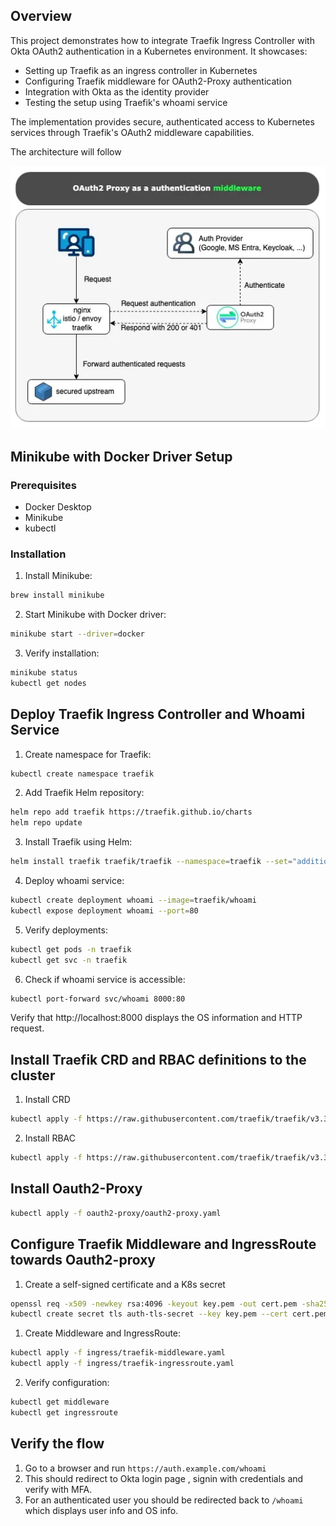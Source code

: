 ## Overview
This project demonstrates how to integrate Traefik Ingress Controller with Okta OAuth2 authentication in a Kubernetes environment. It showcases:

- Setting up Traefik as an ingress controller in Kubernetes
- Configuring Traefik middleware for OAuth2-Proxy authentication
- Integration with Okta as the identity provider
- Testing the setup using Traefik's whoami service

The implementation provides secure, authenticated access to Kubernetes services through Traefik's OAuth2 middleware capabilities.

The architecture will follow

![Oauth2-Proxy with Okta](image.png)

## Minikube with Docker Driver Setup

### Prerequisites

- Docker Desktop
- Minikube
- kubectl

### Installation

1. Install Minikube:
```bash
brew install minikube
```

2. Start Minikube with Docker driver:
```bash
minikube start --driver=docker
```

3. Verify installation:
```bash
minikube status
kubectl get nodes
```

## Deploy Traefik Ingress Controller and Whoami Service

1. Create namespace for Traefik:
```bash
kubectl create namespace traefik
```

2. Add Traefik Helm repository:
```bash
helm repo add traefik https://traefik.github.io/charts
helm repo update
```

3. Install Traefik using Helm:
```bash
helm install traefik traefik/traefik --namespace=traefik --set="additionalArguments={--log.level=DEBUG}"
```

4. Deploy whoami service:
```bash
kubectl create deployment whoami --image=traefik/whoami
kubectl expose deployment whoami --port=80
```

5. Verify deployments:
```bash
kubectl get pods -n traefik
kubectl get svc -n traefik
```

6. Check if whoami service is accessible:
```bash
kubectl port-forward svc/whoami 8000:80
```
Verify that http://localhost:8000 displays the OS information and HTTP request.

## Install Traefik CRD and RBAC definitions to the cluster

1. Install CRD
```bash
kubectl apply -f https://raw.githubusercontent.com/traefik/traefik/v3.3/docs/content/reference/dynamic-configuration/kubernetes-crd-definition-v1.yml
```

2. Install RBAC
```bash
kubectl apply -f https://raw.githubusercontent.com/traefik/traefik/v3.3/docs/content/reference/dynamic-configuration/kubernetes-crd-rbac.yml
```

## Install Oauth2-Proxy

```bash
kubectl apply -f oauth2-proxy/oauth2-proxy.yaml
```

## Configure Traefik Middleware and IngressRoute towards Oauth2-proxy

1. Create a self-signed certificate and a K8s secret
```bash
openssl req -x509 -newkey rsa:4096 -keyout key.pem -out cert.pem -sha256 -days 3650 -nodes -subj "/CN=auth.example.com"
kubectl create secret tls auth-tls-secret --key key.pem --cert cert.pem --namespace default
```

1. Create Middleware and IngressRoute:
```bash
kubectl apply -f ingress/traefik-middleware.yaml
kubectl apply -f ingress/traefik-ingressroute.yaml
```

2. Verify configuration:
```bash
kubectl get middleware
kubectl get ingressroute
```

## Verify the flow

1. Go to a browser and run `https://auth.example.com/whoami`
2. This should redirect to Okta login page , signin with credentials and verify with MFA.
3. For an authenticated user you should be redirected back to `/whoami` which displays user info and OS info.
